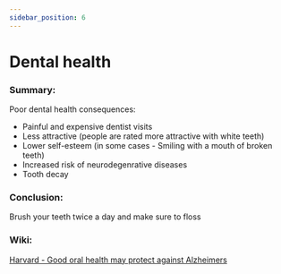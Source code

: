 ```yaml
---
sidebar_position: 6
---
```


# Dental health

### Summary:

Poor dental health consequences:

* Painful and expensive dentist visits
* Less attractive (people are rated more attractive with white teeth)
* Lower self-esteem (in some cases - Smiling with a mouth of broken teeth)
* Increased risk of neurodegenrative diseases
* Tooth decay




### Conclusion:

Brush your teeth twice a day and make sure to floss

### Wiki:

[Harvard - Good oral health may protect against Alzheimers](https://www.health.harvard.edu/mind-and-mood/good-oral-health-may-help-protect-against-alzheimers)





